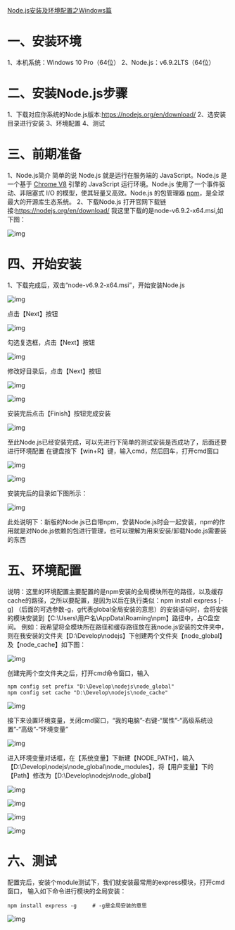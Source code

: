 [Node.js安装及环境配置之Windows篇](https://www.cnblogs.com/liuqiyun/p/8133904.html)



# 一、安装环境

1、本机系统：Windows 10 Pro（64位）
2、Node.js：v6.9.2LTS（64位）

# 二、安装Node.js步骤

1、下载对应你系统的Node.js版本:https://nodejs.org/en/download/
2、选安装目录进行安装
3、环境配置
4、测试

# 三、前期准备

1、Node.js简介
简单的说 Node.js 就是运行在服务端的 JavaScript。Node.js 是一个基于 [Chrome V8](https://developers.google.com/v8/) 引擎的 JavaScript 运行环境。Node.js 使用了一个事件驱动、非阻塞式 I/O 的模型，使其轻量又高效。Node.js 的包管理器 [npm](https://www.npmjs.com/)，是全球最大的开源库生态系统。
2、下载Node.js
打开官网下载链接:https://nodejs.org/en/download/ 我这里下载的是node-v6.9.2-x64.msi,如下图：

![img](https://upload-images.jianshu.io/upload_images/2267589-bb1555667d5355af.png?imageMogr2/auto-orient/strip%7CimageView2/2)

# 四、开始安装

1、下载完成后，双击“node-v6.9.2-x64.msi”，开始安装Node.js

![img](https://upload-images.jianshu.io/upload_images/2267589-131af95ee6ebc811.png?imageMogr2/auto-orient/strip%7CimageView2/2)


点击【Next】按钮

![img](https://upload-images.jianshu.io/upload_images/2267589-69648c7b8aa496fe.png?imageMogr2/auto-orient/strip%7CimageView2/2)


勾选复选框，点击【Next】按钮

![img](https://upload-images.jianshu.io/upload_images/2267589-b87cc08121e1c880.png?imageMogr2/auto-orient/strip%7CimageView2/2)


修改好目录后，点击【Next】按钮

![img](https://upload-images.jianshu.io/upload_images/2267589-f40b21a6ccbebefa.png?imageMogr2/auto-orient/strip%7CimageView2/2)

![img](https://upload-images.jianshu.io/upload_images/2267589-3a9b3706c81fb5fa.png?imageMogr2/auto-orient/strip%7CimageView2/2)


安装完后点击【Finish】按钮完成安装

![img](https://upload-images.jianshu.io/upload_images/2267589-adca4baa7f0d7190.png?imageMogr2/auto-orient/strip%7CimageView2/2)

至此Node.js已经安装完成，可以先进行下简单的测试安装是否成功了，后面还要进行环境配置
在键盘按下【win+R】键，输入cmd，然后回车，打开cmd窗口

![img](https://upload-images.jianshu.io/upload_images/2267589-19531194e378a38a.png?imageMogr2/auto-orient/strip%7CimageView2/2)

![img](https://upload-images.jianshu.io/upload_images/2267589-2c9ced41baca7c1e.png?imageMogr2/auto-orient/strip%7CimageView2/2)

安装完后的目录如下图所示：

![img](https://upload-images.jianshu.io/upload_images/2267589-261e36d32bc47133.png?imageMogr2/auto-orient/strip%7CimageView2/2)

此处说明下：新版的Node.js已自带npm，安装Node.js时会一起安装，npm的作用就是对Node.js依赖的包进行管理，也可以理解为用来安装/卸载Node.js需要装的东西

# 五、环境配置

说明：这里的环境配置主要配置的是npm安装的全局模块所在的路径，以及缓存cache的路径，之所以要配置，是因为以后在执行类似：npm  install express [-g]  （后面的可选参数-g，g代表global全局安装的意思）的安装语句时，会将安装的模块安装到【C:\Users\用户名\AppData\Roaming\npm】路径中，占C盘空间。
例如：我希望将全模块所在路径和缓存路径放在我node.js安装的文件夹中，则在我安装的文件夹【D:\Develop\nodejs】下创建两个文件夹【node_global】及【node_cache】如下图：

![img](https://upload-images.jianshu.io/upload_images/2267589-51ed23771f3a86e2.png?imageMogr2/auto-orient/strip%7CimageView2/2)

创建完两个空文件夹之后，打开cmd命令窗口，输入

```
npm config set prefix "D:\Develop\nodejs\node_global"
npm config set cache "D:\Develop\nodejs\node_cache"
```

![img](https://upload-images.jianshu.io/upload_images/2267589-e22cf1b878275757.png?imageMogr2/auto-orient/strip%7CimageView2/2)

接下来设置环境变量，关闭cmd窗口，“我的电脑”-右键-“属性”-“高级系统设置”-“高级”-“环境变量”

![img](https://upload-images.jianshu.io/upload_images/2267589-7fd332c898799325.png?imageMogr2/auto-orient/strip%7CimageView2/2)

进入环境变量对话框，在【系统变量】下新建【NODE_PATH】，输入【D:\Develop\nodejs\node_global\node_modules】，将【用户变量】下的【Path】修改为【D:\Develop\nodejs\node_global】

![img](https://upload-images.jianshu.io/upload_images/2267589-ca94af8646fab0b4.png?imageMogr2/auto-orient/strip%7CimageView2/2)

![img](https://upload-images.jianshu.io/upload_images/2267589-d469f4d79081582a.png?imageMogr2/auto-orient/strip%7CimageView2/2)

![img](https://upload-images.jianshu.io/upload_images/2267589-f46d2598f3d53958.png?imageMogr2/auto-orient/strip%7CimageView2/2)

![img](https://upload-images.jianshu.io/upload_images/2267589-3c48768a577428f5.png?imageMogr2/auto-orient/strip%7CimageView2/2)

# 六、测试

配置完后，安装个module测试下，我们就安装最常用的express模块，打开cmd窗口，
输入如下命令进行模块的全局安装：

```
npm install express -g     # -g是全局安装的意思
```

![img](https://upload-images.jianshu.io/upload_images/2267589-fb7a6e61c1b99541.png?imageMogr2/auto-orient/strip%7CimageView2/2)

​    